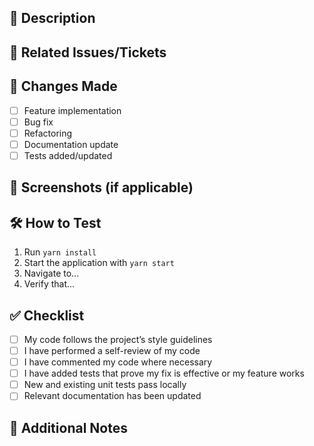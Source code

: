 ## 📌 Description
<!-- Provide a clear and concise description of the changes introduced in this PR. Include relevant context and motivation for the change. -->

## 🔗 Related Issues/Tickets
<!-- Link any related issues or tickets using keywords like 'Fixes #123' or 'Closes #456'. -->

## 🚀 Changes Made
<!-- List the key changes made in this PR. For example: -->
- [ ] Feature implementation
- [ ] Bug fix
- [ ] Refactoring
- [ ] Documentation update
- [ ] Tests added/updated

## 📸 Screenshots (if applicable)
<!-- Add screenshots or GIFs to showcase UI changes. -->

## 🛠️ How to Test
<!-- Provide step-by-step instructions on how to test your changes. Include any required setup. -->
1. Run `yarn install`
2. Start the application with `yarn start`
3. Navigate to...
4. Verify that...

## ✅ Checklist
- [ ] My code follows the project’s style guidelines
- [ ] I have performed a self-review of my code
- [ ] I have commented my code where necessary
- [ ] I have added tests that prove my fix is effective or my feature works
- [ ] New and existing unit tests pass locally
- [ ] Relevant documentation has been updated

## 📢 Additional Notes
<!-- Add any additional information that reviewers should be aware of. -->

